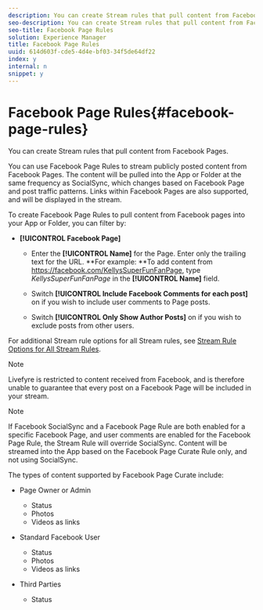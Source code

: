 ```yaml
---
description: You can create Stream rules that pull content from Facebook Pages.
seo-description: You can create Stream rules that pull content from Facebook Pages.
seo-title: Facebook Page Rules
solution: Experience Manager
title: Facebook Page Rules
uuid: 614d603f-cde5-4d4e-bf03-34f5de64df22
index: y
internal: n
snippet: y
---
```


# Facebook Page Rules{#facebook-page-rules}

You can create Stream rules that pull content from Facebook Pages.

You can use Facebook Page Rules to stream publicly posted content from Facebook Pages. The content will be pulled into the App or Folder at the same frequency as SocialSync, which changes based on Facebook Page and post traffic patterns. Links within Facebook Pages are also supported, and will be displayed in the stream.

To create Facebook Page Rules to pull content from Facebook pages into your App or Folder, you can filter by:

* **[!UICONTROL Facebook Page]**

    * Enter the **[!UICONTROL Name]** for the Page. Enter only the trailing text for the URL. **For example: **To add content from https://facebook.com/KellysSuperFunFanPage, type *KellysSuperFunFanPage* in the **[!UICONTROL Name]** field.
    
    * Switch **[!UICONTROL Include Facebook Comments for each post]** on if you wish to include user comments to Page posts.
    * Switch **[!UICONTROL Only Show Author Posts]** on if you wish to exclude posts from other users.

For additional Stream rule options for all Stream rules, see [Stream Rule Options for All Stream Rules](c-stream-rule-options-for-all-stream-rules.md#c_stream_rule_options_for_all_stream_rules).

>[!NOTE]
>
>Livefyre is restricted to content received from Facebook, and is therefore unable to guarantee that every post on a Facebook Page will be included in your stream.

>[!NOTE]
>
>If Facebook SocialSync and a Facebook Page Rule are both enabled for a specific Facebook Page, and user comments are enabled for the Facebook Page Rule, the Stream Rule will override SocialSync. Content will be streamed into the App based on the Facebook Page Curate Rule only, and not using SocialSync.

The types of content supported by Facebook Page Curate include:

* Page Owner or Admin

    * Status
    * Photos
    * Videos as links

* Standard Facebook User

    * Status
    * Photos
    * Videos as links

* Third Parties

    * Status

